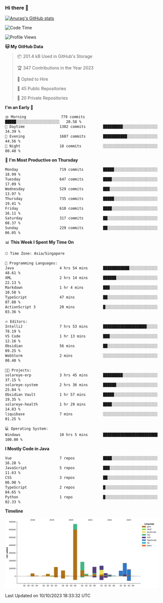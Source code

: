 ### Hi there 👋

[![Anurag's GitHub stats](https://github-readme-stats.vercel.app/api?username=xiumu2017&show_icons=true&theme=radical)](https://github.com/anuraghazra/github-readme-stats)

<!--
**xiumu2017/xiumu2017** is a ✨ _special_ ✨ repository because its `README.md` (this file) appears on your GitHub profile.

Here are some ideas to get you started:

- 🔭 I’m currently working on ...
- 🌱 I’m currently learning ...
- 👯 I’m looking to collaborate on ...
- 🤔 I’m looking for help with ...
- 💬 Ask me about ...
- 📫 How to reach me: ...
- 😄 Pronouns: ...
- ⚡ Fun fact: ...
-->

<!--START_SECTION:waka-->
![Code Time](http://img.shields.io/badge/Code%20Time-1%2C719%20hrs%2028%20mins-blue)

![Profile Views](http://img.shields.io/badge/Profile%20Views-0-blue)

**🐱 My GitHub Data** 

> 📦 201.4 kB Used in GitHub's Storage 
 > 
> 🏆 347 Contributions in the Year 2023
 > 
> 💼 Opted to Hire
 > 
> 📜 45 Public Repositories 
 > 
> 🔑 20 Private Repositories 
 > 
**I'm an Early 🐤** 

```text
🌞 Morning                779 commits         █████░░░░░░░░░░░░░░░░░░░░   20.58 % 
🌆 Daytime                1302 commits        █████████░░░░░░░░░░░░░░░░   34.39 % 
🌃 Evening                1687 commits        ███████████░░░░░░░░░░░░░░   44.56 % 
🌙 Night                  18 commits          ░░░░░░░░░░░░░░░░░░░░░░░░░   00.48 % 
```
📅 **I'm Most Productive on Thursday** 

```text
Monday                   719 commits         █████░░░░░░░░░░░░░░░░░░░░   18.99 % 
Tuesday                  647 commits         ████░░░░░░░░░░░░░░░░░░░░░   17.09 % 
Wednesday                529 commits         ███░░░░░░░░░░░░░░░░░░░░░░   13.97 % 
Thursday                 735 commits         █████░░░░░░░░░░░░░░░░░░░░   19.41 % 
Friday                   610 commits         ████░░░░░░░░░░░░░░░░░░░░░   16.11 % 
Saturday                 317 commits         ██░░░░░░░░░░░░░░░░░░░░░░░   08.37 % 
Sunday                   229 commits         ██░░░░░░░░░░░░░░░░░░░░░░░   06.05 % 
```


📊 **This Week I Spent My Time On** 

```text
🕑︎ Time Zone: Asia/Singapore

💬 Programming Languages: 
Java                     4 hrs 54 mins       ████████████░░░░░░░░░░░░░   48.61 % 
XML                      2 hrs 14 mins       ██████░░░░░░░░░░░░░░░░░░░   22.13 % 
Markdown                 1 hr 4 mins         ███░░░░░░░░░░░░░░░░░░░░░░   10.58 % 
TypeScript               47 mins             ██░░░░░░░░░░░░░░░░░░░░░░░   07.88 % 
ActionScript 3           20 mins             █░░░░░░░░░░░░░░░░░░░░░░░░   03.36 % 

🔥 Editors: 
IntelliJ                 7 hrs 53 mins       ████████████████████░░░░░   78.19 % 
VS Code                  1 hr 13 mins        ███░░░░░░░░░░░░░░░░░░░░░░   12.16 % 
Obsidian                 56 mins             ██░░░░░░░░░░░░░░░░░░░░░░░   09.25 % 
WebStorm                 2 mins              ░░░░░░░░░░░░░░░░░░░░░░░░░   00.40 % 

🐱‍💻 Projects: 
solareye-erp             3 hrs 45 mins       █████████░░░░░░░░░░░░░░░░   37.15 % 
solareye-system          2 hrs 36 mins       ██████░░░░░░░░░░░░░░░░░░░   25.84 % 
Obsidian Vault           1 hr 57 mins        █████░░░░░░░░░░░░░░░░░░░░   19.35 % 
solareye-health          1 hr 29 mins        ████░░░░░░░░░░░░░░░░░░░░░   14.83 % 
liquibase                7 mins              ░░░░░░░░░░░░░░░░░░░░░░░░░   01.25 % 

💻 Operating System: 
Windows                  10 hrs 5 mins       █████████████████████████   100.00 % 
```

**I Mostly Code in Java** 

```text
Vue                      7 repos             ████░░░░░░░░░░░░░░░░░░░░░   16.28 % 
JavaScript               5 repos             ███░░░░░░░░░░░░░░░░░░░░░░   11.63 % 
CSS                      3 repos             ██░░░░░░░░░░░░░░░░░░░░░░░   06.98 % 
TypeScript               2 repos             █░░░░░░░░░░░░░░░░░░░░░░░░   04.65 % 
Python                   1 repo              █░░░░░░░░░░░░░░░░░░░░░░░░   02.33 % 
```



**Timeline**

![Lines of Code chart](https://raw.githubusercontent.com/xiumu2017/xiumu2017/main/assets/bar_graph.png)


 Last Updated on 10/10/2023 18:33:32 UTC
<!--END_SECTION:waka-->
